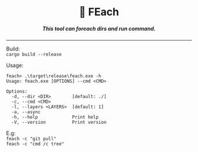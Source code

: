 
<h1 align="center">📁 FEach</h1>
<h5 align="center">This tool can foreach dirs and run command.</h5>

------

Build:  
`cargo build --release`  

Usage:  

```shell
feach> .\target\release\feach.exe -h
Usage: feach.exe [OPTIONS] --cmd <CMD>

Options:
  -d, --dir <DIR>        [default: ./]
  -c, --cmd <CMD>
  -l, --layers <LAYERS>  [default: 1]
  -a, --async
  -h, --help             Print help
  -V, --version          Print version
```

E.g:  
`feach -c "git pull"`  
`feach -c "cmd /c tree"`
